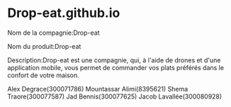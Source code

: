 # Drop-eat.github.io

Nom de la compagnie:Drop-eat

Nom du produit:Drop-eat

Description:Drop-eat est une compagnie, qui, à l'aide de drones et d'une application mobile, vous permet de commander vos plats préférés dans le confort de votre maison.

Alex Degrace(300071786)
Mountassar Alimi(8395621)
Shema Traore(300077587)
Jad Bennis(300077625)
Jacob Lavallée(300080928)
